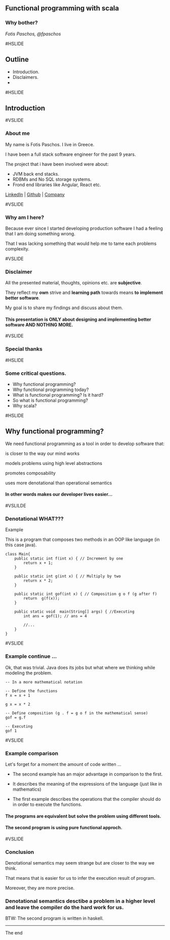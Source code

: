 
## Functional programming with scala
### Why bother?

_Fotis Paschos, @fpaschos_


#HSLIDE
## Outline
 - Introduction.
 - Disclaimers.
 - 

#HSLIDE
## Introduction

#VSLIDE
### About me
 My name is Fotis Paschos.
 I live in Greece.
 
 I have been a full stack software engineer for the past 9 years.
 
 The project that i have been involved were about:
 - JVM back end stacks.
 - RDBMs and No SQL storage systems.
 - Frond end libraries like Angular, React etc.
 
 [LinkedIn]() |
 [Github]() |
 [Company]()
 
#VSLIDE
### Why am I here?

Because ever since I started developing production software I had a feeling that 
I am doing something wrong.

That I was lacking something that would help me to tame each problems complexity.

#VSLIDE
### Disclaimer
All the presented material, thoughts, opinions etc. are __subjective__. 
 
They reflect my __own__ strive and __learning path__ towards means __to implement better software__.
 
My goal is to share my findings and discuss about them.
 
#### This presentation is ONLY about designing and implementing better software  AND NOTHING MORE.  
 

#VSLIDE
### Special thanks

#HSLIDE
### Some critical questions.
 - Why functional programming?
 - Why functional programming today?
 - What is functional programming? Is it hard?
 - So what is functional programming?
 - Why scala?


 

#HSLIDE
## Why functional programming?
We need functional programming as a tool in order to develop software that:

is closer to the way our mind works

models problems using high level abstractions

promotes composability

uses more denotational than operational semantics
 
#### In other words makes our developer lives easier...

#VSLILDE
### Denotational WHAT???
Example

This is a program that composes two methods in an OOP like language (in this case java).

```
class Main{
    public static int f(int x) { // Increment by one
        return x + 1;
    }
    
    public static int g(int x) { // Multiply by two
        return x * 2;
    } 
    
    public static int gof(int x) { // Composition g o f (g after f)
        return  g(f(x));
    }
    
    public static void  main(String[] args) { //Executing
        int ans = gof(1); // ans = 4
        
        //...
    }
}
```

#VSLIDE
### Example continue ...
Ok, that was trivial. Java does its jobs but what where we thinking while modeling 
the problem.

```
-- In a more mathematical notation

-- Define the functions
f x = x + 1

g x = x * 2

-- Define composition (g . f = g o f in the mathematical sense)
gof = g.f 

-- Executing
gof 1 

```

#VSLIDE
### Example comparison

Let's forget for a moment the amount of code written ...

- The second example has an major advantage in comparison to the first.

- It describes the meaning of the expressions of the language (just like in mathematics)

- The first example describes the operations that the compiler should do in order to execute the functions.

#### The programs are equivalent but solve the problem using different tools.
#### The second program is using pure functional approch.

#VSLIDE

### Conclusion
Denotational semantics may seem strange but are closer to the way we think.

That means that is easier for us to infer the execution result of program.

Moreover, they are more precise.

### Denotational semantics desctibe a problem in a higher level and leave the compiler do the hard work for us.

BTW: The second program is written in haskell.







---
The end
